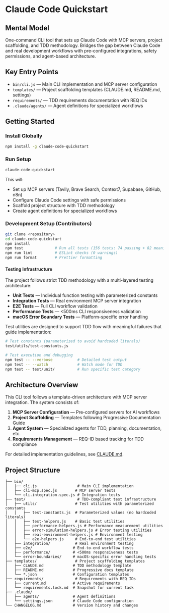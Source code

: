 # Claude Code Quickstart

## Mental Model
One-command CLI tool that sets up Claude Code with MCP servers, project scaffolding, and TDD methodology. Bridges the gap between Claude Code and real development workflows with pre-configured integrations, safety permissions, and agent-based architecture.

## Key Entry Points
- `bin/cli.js` — Main CLI implementation and MCP server configuration
- `templates/` — Project scaffolding templates (CLAUDE.md, README.md, settings)
- `requirements/` — TDD requirements documentation with REQ IDs
- `.claude/agents/` — Agent definitions for specialized workflows

## Getting Started

### Install Globally
```bash
npm install -g claude-code-quickstart
```

### Run Setup
```bash
claude-code-quickstart
```

This will:
- Set up MCP servers (Tavily, Brave Search, Context7, Supabase, GitHub, n8n)
- Configure Claude Code settings with safe permissions
- Scaffold project structure with TDD methodology
- Create agent definitions for specialized workflows

### Development Setup (Contributors)
```bash
git clone <repository>
cd claude-code-quickstart
npm install
npm test              # Run all tests (156 tests: 74 passing + 82 meaningful TDD failures)
npm run lint          # ESLint checks (0 warnings)
npm run format        # Prettier formatting
```

#### Testing Infrastructure
The project follows strict TDD methodology with a multi-layered testing architecture:

- **Unit Tests** — Individual function testing with parameterized constants
- **Integration Tests** — Real environment MCP server integration  
- **E2E Tests** — Full CLI workflow validation
- **Performance Tests** — <500ms CLI responsiveness validation
- **macOS Error Boundary Tests** — Platform-specific error handling

Test utilities are designed to support TDD flow with meaningful failures that guide implementation:
```bash
# Test constants (parameterized to avoid hardcoded literals)
test/utils/test-constants.js

# Test execution and debugging
npm test -- --verbose           # Detailed test output
npm test -- --watch             # Watch mode for TDD
npm test -- test/unit/          # Run specific test category
```

## Architecture Overview

This CLI tool follows a template-driven architecture with MCP server integration. The system consists of:

1. **MCP Server Configuration** — Pre-configured servers for AI workflows
2. **Project Scaffolding** — Templates following Progressive Documentation Guide
3. **Agent System** — Specialized agents for TDD, planning, documentation, etc.
4. **Requirements Management** — REQ-ID based tracking for TDD compliance

For detailed implementation guidelines, see [CLAUDE.md](./CLAUDE.md).

## Project Structure

```
├── bin/
│   ├── cli.js                  # Main CLI implementation  
│   ├── cli-mcp.spec.js        # MCP server tests
│   └── cli.integration.spec.js # Integration tests
├── test/                       # TDD-compliant test infrastructure
│   ├── utils/                 # Test utilities with parameterized constants
│   │   ├── test-constants.js  # Parameterized values (no hardcoded literals)
│   │   ├── test-helpers.js    # Basic test utilities
│   │   ├── performance-helpers.js # Performance measurement utilities
│   │   ├── error-simulation-helpers.js # Error testing utilities
│   │   ├── real-environment-helpers.js # Environment testing
│   │   └── e2e-helpers.js     # End-to-end test utilities
│   ├── integration/           # Real environment testing
│   ├── e2e/                  # End-to-end workflow tests
│   ├── performance/          # <500ms responsiveness tests
│   └── error-boundaries/     # macOS-specific error handling tests
├── templates/                 # Project scaffolding templates
│   ├── CLAUDE.md             # TDD methodology template
│   ├── README.md             # Progressive docs template
│   └── *.json                # Configuration templates
├── requirements/              # Requirements with REQ IDs
│   ├── current.md            # Active requirements
│   └── requirements.lock.md  # Snapshot for current task
├── .claude/
│   ├── agents/               # Agent definitions
│   └── settings.json         # Claude Code configuration
└── CHANGELOG.md              # Version history and changes
```